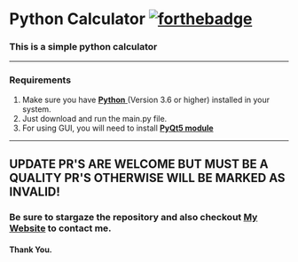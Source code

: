 # Python Calculator [![forthebadge](https://forthebadge.com/images/badges/made-with-python.svg)](https://forthebadge.com)
### This is a simple python calculator
---
### Requirements
 1. Make sure you have [**Python** ](https://www.python.org/)(Version 3.6 or higher) installed in your system.
 2. Just download and run the main.py file.
 3. For using GUI, you will need to install [**PyQt5 module**](https://pypi.org/project/PyQt5/)
 
---
## UPDATE PR'S ARE WELCOME BUT MUST BE A QUALITY PR'S OTHERWISE WILL BE MARKED AS INVALID!

### Be sure to stargaze the repository and also checkout [My Website](https://rohandas28.github.io/) to contact me.
#### Thank You.

